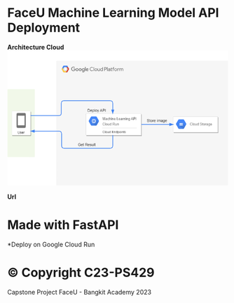 # FaceU Machine Learning Model API Deployment

**Architecture Cloud**
 ![Image](architecturecloud.png "image")

**Url**

# Made with FastAPI
  *Deploy on Google Cloud Run


# © Copyright C23-PS429
  Capstone Project FaceU - Bangkit Academy 2023


